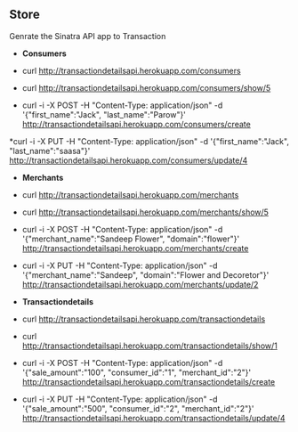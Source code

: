 ## Store



Genrate the Sinatra API app to Transaction

* **Consumers** 

* curl http://transactiondetailsapi.herokuapp.com/consumers

* curl http://transactiondetailsapi.herokuapp.com/consumers/show/5

* curl -i -X POST -H "Content-Type: application/json" -d '{"first_name":"Jack", "last_name":"Parow"}' http://transactiondetailsapi.herokuapp.com/consumers/create 

*curl -i -X PUT -H "Content-Type: application/json" -d '{"first_name":"Jack", "last_name":"saasa"}' http://transactiondetailsapi.herokuapp.com/consumers/update/4


* **Merchants**

* curl http://transactiondetailsapi.herokuapp.com/merchants

* curl http://transactiondetailsapi.herokuapp.com/merchants/show/5

* curl -i -X POST -H "Content-Type: application/json" -d '{"merchant_name":"Sandeep Flower", "domain":"flower"}' http://transactiondetailsapi.herokuapp.com/merchants/create

* curl -i -X PUT -H "Content-Type: application/json" -d '{"merchant_name":"Sandeep", "domain":"Flower and Decoretor"}' http://transactiondetailsapi.herokuapp.com/merchants/update/2


* **Transactiondetails**

* curl http://transactiondetailsapi.herokuapp.com/transactiondetails

* curl http://transactiondetailsapi.herokuapp.com/transactiondetails/show/1

* curl -i -X POST -H "Content-Type: application/json" -d '{"sale_amount":"100", "consumer_id":"1", "merchant_id":"2"}' http://transactiondetailsapi.herokuapp.com/transactiondetails/create 

* curl -i -X PUT -H "Content-Type: application/json" -d '{"sale_amount":"500", "consumer_id":"2", "merchant_id":"2"}' http://transactiondetailsapi.herokuapp.com/transactiondetails/update/4



